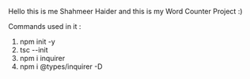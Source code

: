 Hello this is me Shahmeer Haider and this is my Word Counter Project :)

Commands used in it :

1. npm init -y
2. tsc --init
3. npm i inquirer
4. npm i @types/inquirer -D
